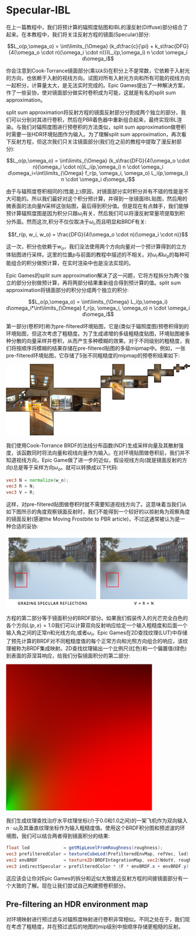 # Specular-IBL

在上一篇教程中，我们将预计算的辐照度贴图和IBL的漫反射(Diffuse)部分结合了起来。在本教程中，我们将关注反射方程的镜面(Specular)部分:

$$L_o(p,\omega_o) = \int\limits_{\Omega} (k_d\frac{c}{\pi} + k_s\frac{DFG}{4(\omega_o \cdot n)(\omega_i \cdot n)})L_i(p,\omega_i) n \cdot \omega_i  d\omega_i$$

你会注意到Cook-Torrance镜面部分(乘以$kS$)在积分上不是常数，它依赖于入射光的方向，也依赖于入射的视线方向。试图对所有入射光方向和所有可能的视线方向一起积分，计算量太大，是无法实时完成的。Epic Games提出了一种解决方案，作了一些妥协，使对镜面部分做实时卷积成为可能，这就是有名的split sum approximation。

split sum approximation将反射方程的镜面反射部分分割成两个独立的部分，我们可以分别对其进行卷积，然后在PBR着色器中重新组合起来，最终实现IBL渲染。与我们对辐照度图进行预卷积的方法类似，split sum approximation做卷积时需要一张HDR环境贴图作为输入。为了理解split sum approximation，再次看下反射方程，但这次我们只关注镜面部分(我们在之前的教程中提取了漫反射部分):

$$L_o(p,\omega_o) = \int\limits_{\Omega} (k_s\frac{DFG}{4(\omega_o \cdot n)(\omega_i \cdot n)}L_i(p,\omega_i) n \cdot \omega_i  d\omega_i=\int\limits_{\Omega} f_r(p, \omega_i, \omega_o) L_i(p,\omega_i) n \cdot \omega_i  d\omega_i$$

由于与辐照度卷积相同的(性能上)原因，对镜面部分实时积分并有不错的性能是不大可能的。所以我们最好对这个积分预计算，并得到一张镜面IBL贴图，然后用的微表面的法向量$N$采样这张贴图，最后得到积分值。但是现在有点棘手，我们能够预计算辐照度图是因为积分只跟$\omega_i$有关，然后我们可以将漫反射常量项提取到积分外面。然而这次,积分不仅仅取决于$\omega_i$,而且明显和BRDF有关:

$$f_r(p, w_i, w_o) = \frac{DFG}{4(\omega_o \cdot n)(\omega_i \cdot n)}$$

这一次，积分也依赖于$w_o$，我们没法使用两个方向向量对一个预计算得到的立方体贴图进行采样。这里的位置$p$与前面的教程中描述的不相关。对$\omega_i和\omega_o$的每种可能组合的积分做预计算，在实时渲染中也是没法实现的。

Epic Games的split sum approximation解决了这一问题，它将方程拆分为两个独立的部分分别做预计算，再将两部分结果重新组合得到预计算的值。split sum approximation将镜面部分的积分分成两个独立的积分:

$$L_o(p,\omega_o) = \int\limits_{\Omega} L_i(p,\omega_i) d\omega_i*\int\limits_{\Omega} f_r(p, \omega_i, \omega_o) n \cdot \omega_i d\omega_i$$

第一部分(卷积时)称为pre-filtered环境贴图，它是(类似于辐照度图)预卷积得到的环境贴图，但这次考虑了粗糙度。为了生成递增的多级粗糙度贴图，环境贴图被多种分散的向量采样并卷积，从而产生多种模糊的效果。对于不同级别的粗糙度，我们将按顺序将模糊的结果存储在pre-filtered贴图的多级mipmap中。例如，一张pre-filtered环境贴图，它存储了5张不同粗糙度的mipmap的预卷积结果如下:

![](../img/pbr/ibl_prefilter_map.png)

我们使用Cook-Torrance BRDF的法线分布函数(NDF)生成采样向量及其散射强度，该函数同时将法向量和视线向量作为输入。在对环境贴图做卷积前，我们并不知道视线方向，Epic Game做了进一步的近似，假设视线方向(就是镜面反射的方向)总是等于采样方向$\omega_o$。就可以转换成以下代码:

```glsl
vec3 N = normalize(w_o);
vec3 R = N;
vec3 V = R;
```
这样，对pre-filtered贴图做卷积时就不需要知道视线方向了。这意味着当我们从如下图所示的角度观察镜面反射时，我们不能得到一个较好的以掠射角为观察角度的镜面反射(感谢the Moving Frostbite to PBR article)，不过这通常被认为是一种合适的妥协:

![](../img/pbr/ibl_grazing_angles.png)

方程的第二部分等于镜面积分的BRDF部分。如果我们假装传入的光芒完全白色的各个方向$L(p, x) = 1.0$我们可以计算双向反射响应给定一个输入粗糙度和后面一个输入角之间的正常$n$和光线方向,或者$\omega_i$。Epic Games在2D查找纹理(LUT)中存储了预先计算的BRDF对不同粗糙度值的每个正常方向和光照方向组合的响应，该纹理被称为BRDF集成映射。2D查找纹理输出一个比例尺(红色)和一个偏置值(绿色)到表面的菲涅耳响应，给我们分裂镜面积分的第二部分:

![](../img/pbr/ibl_brdf_lut.png)

我们生成纹理查找治疗水平纹理坐标(介于0.0和1.0之间)的一架飞机作为双向输入$n\cdot\omega_i$及其垂直纹理坐标作为输入粗糙度值。使用这个BRDF积分图和预滤波的环境图，我们可以结合两者得到镜面积分的结果:

```glsl
float lod             = getMipLevelFromRoughness(roughness);
vec3 prefilteredColor = textureCubeLod(PrefilteredEnvMap, refVec, lod);
vec2 envBRDF          = texture2D(BRDFIntegrationMap, vec2(NdotV, roughness)).xy;
vec3 indirectSpecular = prefilteredColor * (F * envBRDF.x + envBRDF.y) 
```

这应该会让你对Epic Games的拆分和近似大致接近反射方程的间接镜面部分有一个大致的了解。现在让我们尝试自己构建预卷积部分。

## Pre-filtering an HDR environment map

对环境映射进行预过滤与对辐照度映射进行卷积非常相似。不同之处在于，我们现在考虑了粗糙度，并在预过滤后的地图的mip级别中按顺序存储更粗糙的反射。
